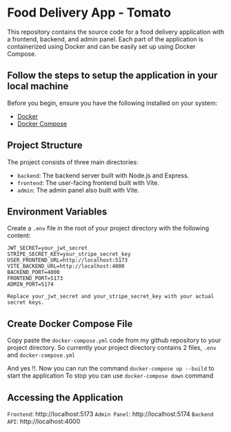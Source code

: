 # Food Delivery App - Tomato

This repository contains the source code for a food delivery application with a frontend, backend, and admin panel. Each part of the application is containerized using Docker and can be easily set up using Docker Compose.

## Follow the steps to setup the application in your local machine

Before you begin, ensure you have the following installed on your system:

- [Docker](https://www.docker.com/get-started)
- [Docker Compose](https://docs.docker.com/compose/install/)

## Project Structure

The project consists of three main directories:

- `backend`: The backend server built with Node.js and Express.
- `frontend`: The user-facing frontend built with Vite.
- `admin`: The admin panel also built with Vite.

## Environment Variables

Create a `.env` file in the root of your project directory with the following content:

```env
JWT_SECRET=your_jwt_secret
STRIPE_SECRET_KEY=your_stripe_secret_key
USER_FRONTEND_URL=http://localhost:5173
VITE_BACKEND_URL=http://localhost:4000
BACKEND_PORT=4000
FRONTEND_PORT=5173
ADMIN_PORT=5174

Replace your_jwt_secret and your_stripe_secret_key with your actual secret keys.
```

## Create Docker Compose File
Copy paste the `docker-compose.yml` code from my github repository to your project directory.
So currently your project directory contains 2 files, `.env` and `docker-compose.yml`

And yes !!. Now you can run the command `docker-compose up --build` to start the application
To stop you can use `docker-compose down` command

## Accessing the Application
`Frontend`: http://localhost:5173
`Admin Panel`: http://localhost:5174
`Backend API`: http://localhost:4000


